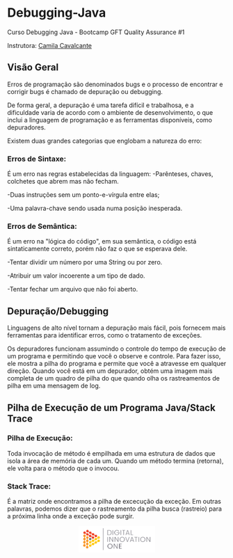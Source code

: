 # Debugging-Java
Curso Debugging Java - Bootcamp GFT Quality Assurance #1

Instrutora: [Camila Cavalcante](https://github.com/cami-la) 

## Visão Geral

Erros de programação são denominados bugs e o processo de encontrar e corrigir bugs é chamado de depuração ou debugging.

De forma geral, a depuração é uma tarefa difícil e trabalhosa, e a dificuldade varia de acordo com o ambiente de desenvolvimento, o que inclui a linguagem de programação e as ferramentas disponíveis, como depuradores.

Existem duas grandes categorias que englobam a natureza do erro:

### Erros de Sintaxe:
É um erro nas regras estabelecidas da linguagem:
-Parênteses, chaves, colchetes que abrem mas não fecham.

-Duas instruções sem um ponto-e-vírgula entre elas;

-Uma palavra-chave sendo usada numa posição inesperada.

### Erros de Semântica:
É um erro na "lógica do código", em sua semântica, o código está sintaticamente correto, porém não faz o que se esperava dele.

-Tentar dividir um número por uma String ou por zero.

-Atribuir um valor incoerente a um tipo de dado.

-Tentar fechar um arquivo que não foi aberto.

## Depuração/Debugging
Linguagens de alto nível tornam a depuração mais fácil, pois fornecem mais ferramentas para identificar erros, como o tratamento de exceções.

Os depuradores funcionam assumindo o controle do tempo de execução de um programa e permitindo que você o observe e controle. Para fazer isso, ele mostra a pilha do programa e permite que você a atravesse em qualquer direção. Quando você está em um depurador, obtém uma imagem mais completa de um quadro de pilha do que quando olha os rastreamentos de pilha em uma mensagem de log.

## Pilha de Execução de um Programa Java/Stack Trace
### Pilha de Execução:
Toda invocação de método é empilhada em uma estrutura de dados que isola a área de memória de cada um. Quando um método termina (retorna), ele volta para o método que o invocou.

### Stack Trace:
É a matriz onde encontramos a pilha de excecução da exceção. Em outras palavras, podemos dizer que o rastreamento da pilha busca (rastreio) para a próxima linha onde a exceção pode surgir.

<div align="center">
    <img src=dio.png height="35%" width="35%">
</div>
